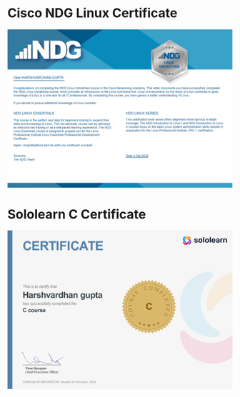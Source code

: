 # Cisco NDG Linux Certificate

![](images/CiscoLinuxCertificate.jpg)

# Sololearn C Certificate

![](images/SololearnCCertificate.jpg)
